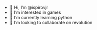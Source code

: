 - 👋 Hi, I’m @ispirovjr
- 👀 I’m interested in games
- 🌱 I’m currently learning python
- 💞️ I’m looking to collaborate on revolution


<!---
ispirovjr/ispirovjr is a ✨ special ✨ repository because its `README.md` (this file) appears on your GitHub profile.
You can click the Preview link to take a look at your changes.
--->
